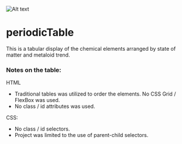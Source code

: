 ![Alt text](/relative/path/to/img.jpg?raw=true "Screenshot")

# periodicTable

This is a tabular display of the chemical elements arranged by state of matter and metaloid trend.

### Notes on the table:

HTML

- Traditional tables was utilized to order the elements. No CSS Grid / FlexBox was used.
- No class / id attributes was used.

CSS:

- No class / id selectors.
- Project was limited to the use of parent-child selectors.
